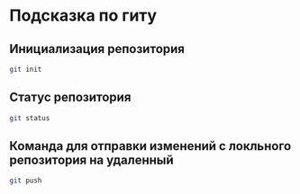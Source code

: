 # Подсказка по гиту

## Инициализация репозитория

```sh
git init
```

## Статус репозитория

```sh
git status
```
## Команда для отправки изменений с локльного репозитория на удаленный

```sh
git push
```


